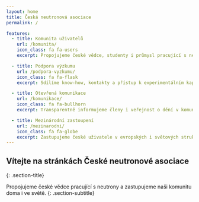 ```yaml
---
layout: home
title: Česká neutronová asociace
permalink: /

features:
  - title: Komunita uživatelů
    url: /komunita/
    icon_class: fa fa-users
    excerpt: Propojujeme české vědce, studenty i průmysl pracující s neutrony.

  - title: Podpora výzkumu
    url: /podpora-vyzkumu/
    icon_class: fa fa-flask
    excerpt: Sdílíme know-how, kontakty a přístup k experimentálním kapacitám.

  - title: Otevřená komunikace
    url: /komunikace/
    icon_class: fa fa-bullhorn
    excerpt: Transparentně informujeme členy i veřejnost o dění v komunitě.

  - title: Mezinárodní zastoupení
    url: /mezinarodni/
    icon_class: fa fa-globe
    excerpt: Zastupujeme české uživatele v evropských i světových strukturách.
---
```

## Vítejte na stránkách České neutronové asociace
{: .section-title}

Propojujeme české vědce pracující s neutrony a zastupujeme naši komunitu doma i ve světě.
{: .section-subtitle}